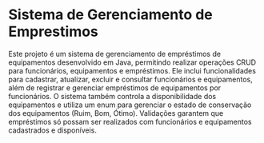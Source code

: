 # Sistema de Gerenciamento de Emprestimos

Este projeto é um sistema de gerenciamento de empréstimos de equipamentos desenvolvido em Java, permitindo realizar operações CRUD para funcionários, equipamentos e empréstimos. Ele inclui funcionalidades para cadastrar, atualizar, excluir e consultar funcionários e equipamentos, além de registrar e gerenciar empréstimos de equipamentos por funcionários. O sistema também controla a disponibilidade dos equipamentos e utiliza um enum para gerenciar o estado de conservação dos equipamentos (Ruim, Bom, Ótimo). Validações garantem que empréstimos só possam ser realizados com funcionários e equipamentos cadastrados e disponíveis.
